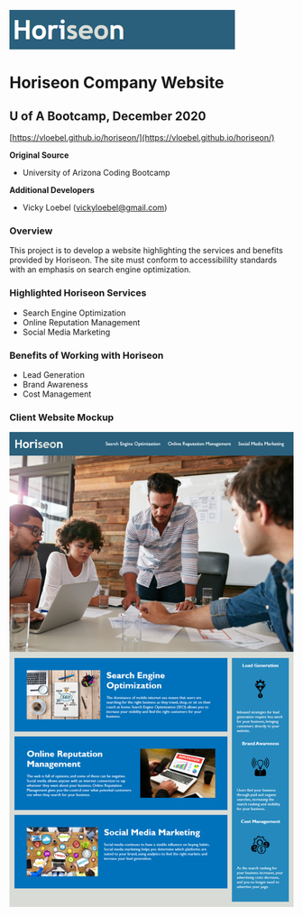 ![Client Logo](./assets/client/horiseon-logo.png)
# Horiseon Company Website
## U of A Bootcamp, December 2020

[https://vloebel.github.io/horiseon/](https://vloebel.github.io/horiseon/)

**Original Source**
* University of Arizona Coding Bootcamp  

**Additional Developers**  
* Vicky Loebel (vickyloebel@gmail.com)

### Overview
This project is to develop a website highlighting the services and benefits provided by Horiseon. The site must conform to accessibililty standards with an emphasis on search engine optimization.  

### Highlighted Horiseon Services  
* Search Engine Optimization  
* Online Reputation Management  
* Social Media Marketing  

### Benefits of Working with Horiseon 
* Lead Generation  
* Brand Awareness  
* Cost Management  

### Client Website Mockup

![Client Mockup](./assets/client/client-mockup.png)

    